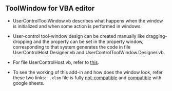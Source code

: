 ## ToolWindow for VBA editor

* UserControlToolWindow.vb describes what happens when the window is initialized and when some action is performed in windows.

* User-control tool-window design can be created manually like dragging-dropping and the property can be set in the property window, corresponding to that system generates the code in file UserControlHost.Designer.vb and UserControlToolWindow.Designer.vb.

* For file UserControlHost.vb, refer to [this](https://www.mztools.com/articles/2012/MZ2012017.aspx).

* To see the working of this add-in and how does the window look, refer these two links:- `.xlsm` file is fully [not-compatible](https://drive.google.com/file/d/11L-v_ym66W2XbvsDtJTX2QhFjnbWvidg/view?usp=sharing) and [compatible](https://drive.google.com/file/d/1cyYpA5mzLUfSRR8cKB-3H2nXAcutF0ZY/view?usp=sharing) with google sheets.
